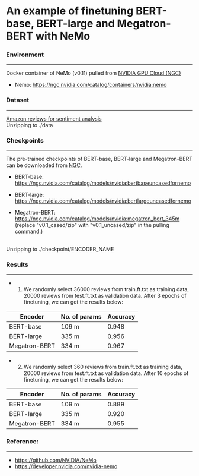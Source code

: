 # An example of finetuning BERT-base, BERT-large and Megatron-BERT with NeMo

### Environment
---
Docker container of NeMo (v0.11) pulled from <a href="https://ngc.nvidia.com/">NVIDIA GPU Cloud (NGC)</a>
- Nemo: https://ngc.nvidia.com/catalog/containers/nvidia:nemo

### Dataset
---
<a href="https://www.kaggle.com/bittlingmayer/amazonreviews/home">Amazon reviews for sentiment analysis</a>
</br>
Unzipping to ./data

### Checkpoints
---
The pre-trained checkpoints of BERT-base, BERT-large and Megatron-BERT can be downloaded from <a href="https://ngc.nvidia.com/">NGC</a>.
- BERT-base: https://ngc.nvidia.com/catalog/models/nvidia:bertbaseuncasedfornemo

- BERT-large: https://ngc.nvidia.com/catalog/models/nvidia:bertlargeuncasedfornemo

- Megatron-BERT: https://ngc.nvidia.com/catalog/models/nvidia:megatron_bert_345m
(replace "v0.1_cased/zip" with "v0.1_uncased/zip" in the pulling command.)
</br>
Unzipping to ./checkpoint/ENCODER_NAME
</br>


### Results
---
- 1. We randomly select 36000 reviews from train.ft.txt as training data, 20000 reviews from test.ft.txt as validation data. After 3 epochs of finetuning, we can get the results below:

| Encoder | No. of params | Accuracy |
| --- | --- | --- |
| BERT-base     | 109 m | 0.948 |
| BERT-large    | 335 m | 0.956 |
| Megatron-BERT | 334 m | 0.967 |

- 2. We randomly select 360 reviews from train.ft.txt as training data, 20000 reviews from test.ft.txt as validation data. After 10 epochs of finetuning, we can get the results below:

| Encoder | No. of params | Accuracy |
| --- | --- | --- |
| BERT-base     | 109 m | 0.889 |
| BERT-large    | 335 m | 0.920 |
| Megatron-BERT | 334 m | 0.955 |

### Reference:
---
- https://github.com/NVIDIA/NeMo
- https://developer.nvidia.com/nvidia-nemo 


